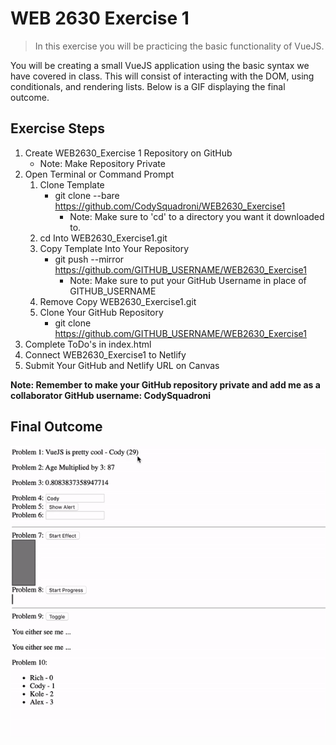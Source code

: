# WEB 2630 Exercise 1
> In this exercise you will be practicing the basic functionality of VueJS.

You will be creating a small VueJS application using the basic syntax we have covered in class. This will consist of interacting with the DOM, using conditionals, and rendering lists. Below is a GIF displaying the final outcome.

## Exercise Steps

1. Create WEB2630_Exercise 1 Repository on GitHub
    * Note: Make Repository Private
2. Open Terminal or Command Prompt
    1. Clone Template
        * git clone --bare https://github.com/CodySquadroni/WEB2630_Exercise1
            * Note: Make sure to 'cd' to a directory you want it downloaded to.
    2. cd Into WEB2630_Exercise1.git
    3. Copy Template Into Your Repository
        * git push --mirror https://github.com/GITHUB_USERNAME/WEB2630_Exercise1
            * Note: Make sure to put your GitHub Username in place of GITHUB_USERNAME
    4. Remove Copy WEB2630_Exercise1.git
    5. Clone Your GitHub Repository
        * git clone https://github.com/GITHUB_USERNAME/WEB2630_Exercise1
3. Complete ToDo's in index.html
4. Connect WEB2630_Exercise1 to Netlify
5. Submit Your GitHub and Netlify URL on Canvas

**Note: Remember to make your GitHub repository private and add me as a collaborator GitHub username: CodySquadroni**

## Final Outcome

![](Exercise1_Finished.gif)
